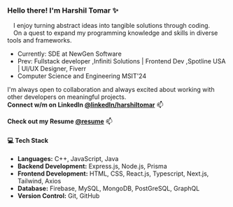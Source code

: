 ### Hello there! I'm Harshil Tomar ✨
  &emsp;I enjoy turning abstract ideas into tangible solutions through coding. </br>
  &emsp;On a quest to expand my programming knowledge and skills in diverse tools and frameworks.
 - Currently: SDE at NewGen Software
 - Prev: Fullstack developer ,Infiniti Solutions | Frontend Dev ,Spotline USA | UI/UX Designer, Fiverr
 - Computer Science and Engineering MSIT'24

I'm always open to collaboration and always excited about working with other developers on meaningful projects. </br>
**Connect w/m on **LinkedIn** [@linkedIn/harshiltomar](https://www.linkedin.com/in/harshiltomar/)** 📫

**Check out my **Resume** [@resume](https://drive.google.com/file/d/1wNJ1J0mZ60GplJ7_qzP0oCkbC4fnz9RV/view)** 📫

#### 💻 Tech Stack

- **Languages:** C++, JavaScript, Java 
- **Backend Development:** Express.js, Node.js, Prisma
- **Frontend Development:** HTML, CSS, React.js, Typescript, Next.js, Tailwind, Axios
- **Database:** Firebase, MySQL, MongoDB, PostGreSQL, GraphQL
- **Version Control:** Git, GitHub
